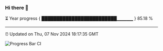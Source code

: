 ### Hi there 👋

⏳ Year progress { █████████████████████████▁▁▁▁▁ } 85.18 %

---

⏰ Updated on Thu, 07 Nov 2024 18:17:35 GMT

![Progress Bar CI](https://github.com/liununu/liununu/workflows/Progress%20Bar%20CI/badge.svg)
